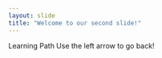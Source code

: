 ```yaml
---
layout: slide
title: "Welcome to our second slide!"
---
```

Learning Path
Use the left arrow to go back!
